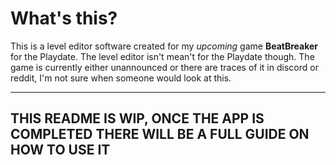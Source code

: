 # What's this?
This is a level editor software created for my *upcoming* game **BeatBreaker** for the Playdate. The level editor isn't mean't for the Playdate though. The game is currently either unannounced or there are traces of it in discord or reddit, I'm not sure when someone would look at this.

---
## **THIS README IS WIP, ONCE THE APP IS COMPLETED THERE WILL BE A FULL GUIDE ON HOW TO USE IT**
